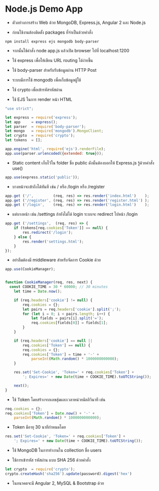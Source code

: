 # Node.js Demo App

- ตัวอย่างการสร้าง Web ด้วย MongoDB, Express.js, Angular 2 และ Node.js

- ก่อนใช้งานต้องติดตั้ง packages ที่จำเป็นด้วยคำสั่ง
```
npm install express ejs mongodb body-parser
```
- จากนั้นใช้คำสั่ง node app.js แล้วเปิด browser ไปที่ localhost:1200

- ใช้ express เพื่อให้เขียน URL routing ได้ง่ายขึ้น
- ใช้ body-parser สำหรับรับข้อมูลผ่าน HTTP Post
- ระบบมีการใช้ mongodb เพื่อเก็บข้อมูลผู้ใช้
- ใช้ crypto เพื่อเข้ารหัสรหัสผ่าน
- ใช้ EJS ในการ render หน้า HTML
```javascript
"use strict";

let express = require('express');
let app     = express();
let parser  = require('body-parser');
let mongo   = require('mongodb').MongoClient;
let crypto  = require('crypto');
let tokens  = [];

app.engine('html', require('ejs').renderFile);
app.use(parser.urlencoded({extended: true}));
```

- Static content เก็บไว้ใน folder ชื่อ public ดังนั้นต้องบอกให้ Express.js รู้ด้วยคำสั่ง use()
```javascript
app.use(express.static('public'));
```

- บางหน้าจะเข้าถึงได้ทันที เช่น / หรือ /login หรือ /register
```javascript
app.get ('/',         (req, res) => res.render('index.html')    );
app.get ('/register', (req, res) => res.render('register.html') );
app.get ('/login',    (req, res) => res.render('login.html')    );
```

- แต่บางหน้า เช่น /settings ถ้ายังไม่ได้ login ระบบจะ redirect ไปหน้า /login
```javascript
app.get ('/settings',  (req, res) => {
	if (tokens[req.cookies['Token']] == null) {
		res.redirect('/login');
	} else {
		res.render('settings.html');
	}
});
```

- อย่าลืมต้องมี middleware สำหรับจัดการ Cookie ด้วย
```javascript
app.use(CookieManager);


function CookieManager(req, res, next) {
  const COOKIE_TIME = 30 * 60000; // 30 minutes
	let time = Date.now();

	if (req.headers['cookie'] != null) {
		req.cookies = {};
		let pairs = req.headers['cookie'].split(';');
		for (let i = 0; i < pairs.length; i++) {
			let fields = pairs[i].split('=');
			req.cookies[fields[0]] = fields[1];
		}
	}

	if (req.headers['cookie'] == null ||
		req.cookies['Token'] == null) {
		req.cookies = {};
		req.cookies['Token'] = time + '-' +
			parseInt(Math.random() * 1000000000000);
	}

	res.set('Set-Cookie', 'Token=' + req.cookies['Token'] +
		'; Expires=' + new Date(time + COOKIE_TIME).toUTCString());

	next();
}

```

- ใช้ Token โดยสร้างจากเลขสุ่มและเวลาหน่วยมิลลิวินาที เช่น
```javascript
req.cookies = {};
req.cookies['Token'] = Date.now() + '-' +
	parseInt(Math.random() * 1000000000000);
```

- Token มีอายุ 30 นาทีกำหนดโดย
```javascript
res.set('Set-Cookie', 'Token=' + req.cookies['Token'] +
	'; Expires=' + new Date(time + COOKIE_TIME).toUTCString());
```



- ใช้ MongoDB ในการทำงานใน collection ชื่อ users

- ใช้การเข้ารหัส รหัสผ่าน แบบ SHA 256 ด้วยคำสั่ง
```javascript
let crypto  = require('crypto');
crypto.createHash('sha256').update(password).digest('hex')
```





- ในอนาคตจะมี Angular 2, MySQL & Bootstrap ด้วย

